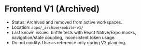# Frontend V1 (Archived)

- Status: Archived and removed from active workspaces.
- Location: `apps/_archive/mobile-v1/`
- Last known issues: brittle tests with React Native/Expo mocks, navigation/state coupling, inconsistent token usage.
- Do not modify. Use as reference only during V2 planning.

